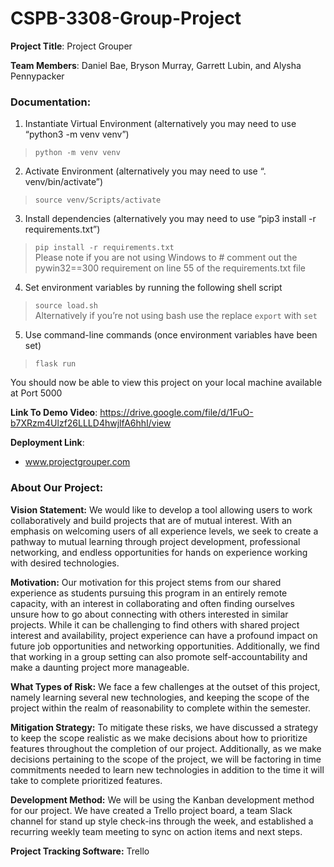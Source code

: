 # CSPB-3308-Group-Project

**Project Title**: Project Grouper

**Team Members**: Daniel Bae, Bryson Murray, Garrett Lubin, and Alysha Pennypacker



### Documentation:

1. Instantiate Virtual Environment (alternatively you may need to use “python3 -m venv venv”)
> ```python -m venv venv ```


2. Activate Environment (alternatively you may need to use “. venv/bin/activate”)
> ``` source venv/Scripts/activate ``` 

3. Install dependencies (alternatively you may need to use  “pip3 install -r requirements.txt”)
> ```pip install -r requirements.txt```  
> Please note if you are not using Windows to # comment out the pywin32==300 requirement on line 55 of the requirements.txt file

4. Set environment variables by running the following shell script
> ```source load.sh``` <br>
> Alternatively if you’re not using bash use the replace ```export``` with ```set```
     
5. Use command-line commands (once environment variables have been set) 
> ```flask run``` 

You should now be able to view this project on your local machine available at Port 5000


**Link To Demo Video**: https://drive.google.com/file/d/1FuO-b7XRzm4Ulzf26LLLD4hwjlfA6hhI/view

**Deployment Link**: 
- www.projectgrouper.com


### About Our Project:

**Vision Statement:**
We would like to develop a tool allowing users to work collaboratively and build projects that are of mutual interest.  With an emphasis on welcoming users of all experience levels, we seek to create a pathway to mutual learning through project development, professional networking, and endless opportunities for hands on experience working with desired technologies. 

**Motivation:**
Our motivation for this project stems from our shared experience as students pursuing this program in an entirely remote capacity, with an interest in collaborating and often finding ourselves unsure how to go about connecting with others interested in similar projects. While it can be challenging to find others with shared project interest and availability, project experience can have a profound impact on future job opportunities and networking opportunities. Additionally, we find that working in a group setting can also promote self-accountability and make a daunting project more manageable.

**What Types of Risk:**
We face a few challenges at the outset of this project, namely learning several new technologies, and keeping the scope of the project within the realm of reasonability to complete within the semester.  

**Mitigation Strategy:**
To mitigate these risks, we have discussed a strategy to keep the scope realistic as we make decisions about how to prioritize features throughout the completion of our project. Additionally, as we make decisions pertaining to the scope of the project, we will be factoring in time commitments needed to learn new technologies in addition to the time it will take to complete prioritized features. 

**Development Method:**
We will be using the Kanban development method for our project. We have created a Trello project board, a team Slack channel for stand up style check-ins through the week, and established a recurring weekly team meeting to sync on action items and next steps.

**Project Tracking Software:** Trello 
